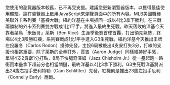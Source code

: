 您使用的瀏覽器版本較舊，已不再受支援。建議您更新瀏覽器版本，以獲得最佳使用體驗。請在瀏覽器上啟用JavaScript來瀏覽頁面中的所有內容。MLB美國職棒美聯外卡系列賽「基襪大戰」紐約洋基在主場扳回一城以4比3拿下勝利，在三戰兩勝制的外卡系列賽雙方戰成1比1平手，將進入最終生死戰。昨天落敗的洋基今天靠著菜鳥「米飯哥」萊斯（Ben Rice）生涯季後賽首球首轟，打出領先氣勢，終場以4比3險勝紅襪，系列賽戰成1比1平手進入G3生死戰。紐約洋基今天推出王牌左投羅冬（Carlos Rodon）掛帥先發，主投6局被敲出4支安打失3分，打線的支援也相當重要，除了萊斯的全壘打外，賈吉（Aaron Judge）同樣維持好手感，單場4支2貢獻1分打點，8局下快腿奇澤姆（Jazz Chisholm Jr.）從一壘起跑一路衝回本壘拿下超前分也相當關鍵，最終洋基以4比3拿下勝利。G3生死戰洋基將派出24歲右投手史利特勒（Cam Schlittler）先發，紅襪則是推出23歲左投手厄利（Connelly Early）應戰。